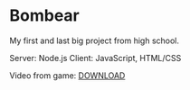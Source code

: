 # Bombear

My first and last big project from high school.

Server: Node.js
Client: JavaScript, HTML/CSS

Video from game: [DOWNLOAD](https://raw.githubusercontent.com/benkosa/Bombear/master/sample_video_of_game.mp4)
